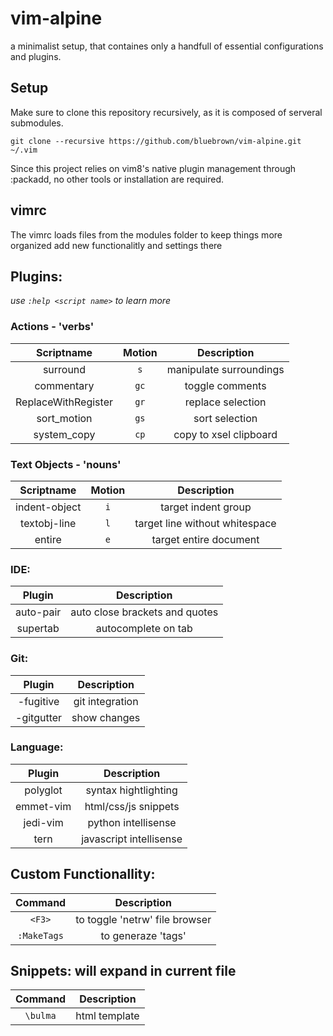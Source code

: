 # vim-alpine

a minimalist setup, that containes only a handfull of essential configurations and plugins.

## [](https://github.com/bluebrown/vim-alpine/blob/master/README.md#setup)Setup

Make sure to clone this repository recursively, as it is composed of serveral submodules.

```
git clone --recursive https://github.com/bluebrown/vim-alpine.git ~/.vim

```

Since this project relies on vim8's native plugin management through :packadd, no other tools or installation are required.

## [](https://github.com/bluebrown/vim-alpine/blob/master/README.md#vimrc)vimrc

The vimrc loads files from the modules folder to keep things more organized add new functionalitly and settings there

## [](https://github.com/bluebrown/vim-alpine/blob/master/README.md#plugins)Plugins:

*use `:help <script name>` to learn more*

### Actions - 'verbs'

| Scriptname | Motion | Description |
|:-:|:-:|:-:|
|surround|`s`| manipulate surroundings
|commentary|`gc`|toggle comments
|ReplaceWithRegister|`gr`|replace selection
|sort_motion|`gs`|sort selection
|system_copy|`cp`|copy to xsel clipboard

### Text Objects - 'nouns'

| Scriptname | Motion | Description |
|:-:|:-:|:-:|
|indent-object|`i`|target indent group
textobj-line|`l`|target line without whitespace
entire|`e`|target entire document

### IDE:

| Plugin | Description |
|:-:|:-:|
auto-pair|auto close brackets and quotes
supertab|autocomplete on tab

### [](https://github.com/bluebrown/vim-alpine/blob/master/README.md#git)Git:

| Plugin | Description |
|:-:|:-:|
-fugitive|git integration
-gitgutter|show changes

### [](https://github.com/bluebrown/vim-alpine/blob/master/README.md#language)Language:

| Plugin | Description |
|:-:|:-:|
polyglot|syntax hightlighting
emmet-vim|html/css/js snippets
jedi-vim|python intellisense
tern|javascript intellisense

## [](https://github.com/bluebrown/vim-alpine/blob/master/README.md#custom-functionallity)Custom Functionallity:

| Command | Description |
|:-:|:-:|
`<F3>`|to toggle 'netrw' file browser
`:MakeTags`|to generaze 'tags'

## [](https://github.com/bluebrown/vim-alpine/blob/master/README.md#snippets-will-expand-in-current-file)Snippets: will expand in current file

| Command | Description |
|:-:|:-:|
|`\bulma`|html template
